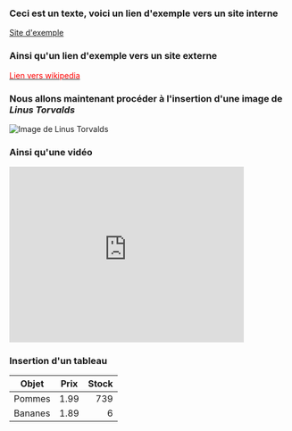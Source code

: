 ### Ceci est un texte, voici un lien d'exemple vers un site interne
<a href="https://abderzah.github.io/Introduction-GIT/tp5/exemple/exemple.html">Site d'exemple</a>

### Ainsi qu'un lien d'exemple vers un site externe
<a href="https://en.wikipedia.org/wiki/Linus_Torvalds"><font color="red">Lien vers wikipedia</font></a>

### Nous allons maintenant procéder à l'insertion d'une image de *Linus Torvalds*
![Image de Linus Torvalds](../.images/linus.jpeg "Linus Torvalds")

### Ainsi qu'une vidéo
<iframe width="420" height="315" src="https://www.youtube.com/embed/tgbNymZ7vqY" title="Bohemian Rhapsody | Muppet Music Video | The Muppets" frameborder="0" allow="accelerometer; autoplay; clipboard-write; encrypted-media; gyroscope; picture-in-picture; web-share" referrerpolicy="strict-origin-when-cross-origin" allowfullscreen></iframe>

### Insertion d'un tableau
<table>
  <thead>
    <tr>
      <th>Objet</th>
      <th style="text-align: center">Prix</th>
      <th style="text-align: right">Stock</th>
    </tr>
  </thead>
  <tbody>
    <tr>
      <td>Pommes</td>
      <td style="text-align: center">1.99</td>
      <td style="text-align: right">739</td>
    </tr>
    <tr>
      <td>Bananes</td>
      <td style="text-align: center">1.89</td>
      <td style="text-align: right">6</td>
    </tr>
  </tbody>
</table>